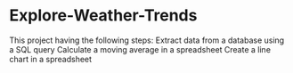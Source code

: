 # Explore-Weather-Trends
 This project having the following steps:
 Extract data from a database using a SQL query 
 Calculate a moving average in a spreadsheet
 Create a line chart in a spreadsheet
